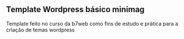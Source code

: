 ## Template Wordpress básico minimag

<p>Template feito no curso da b7web como fins de estudo e prática para a criação de temas wordpress</p>